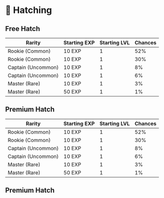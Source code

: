 # 🥚 Hatching

## **Free Hatch**

| Rarity             | Starting EXP | Starting LVL | Chances |
| ------------------ | ------------ | ------------ | ------- |
| Rookie (Common)    | 10 EXP       | 1            | 52%     |
| Rookie (Common)    | 10 EXP       | 1            | 30%     |
| Captain (Uncommon) | 10 EXP       | 1            | 8%      |
| Captain (Uncommon) | 10 EXP       | 1            | 6%      |
| Master (Rare)      | 10 EXP       | 1            | 3%      |
| Master (Rare)      | 50 EXP       | 1            | 1%      |

## Premium Hatch

| Rarity             | Starting EXP | Starting LVL | Chances |
| ------------------ | ------------ | ------------ | ------- |
| Rookie (Common)    | 10 EXP       | 1            | 52%     |
| Rookie (Common)    | 10 EXP       | 1            | 30%     |
| Captain (Uncommon) | 10 EXP       | 1            | 8%      |
| Captain (Uncommon) | 10 EXP       | 1            | 6%      |
| Master (Rare)      | 10 EXP       | 1            | 3%      |
| Master (Rare)      | 50 EXP       | 1            | 1%      |

## Premium Hatch
